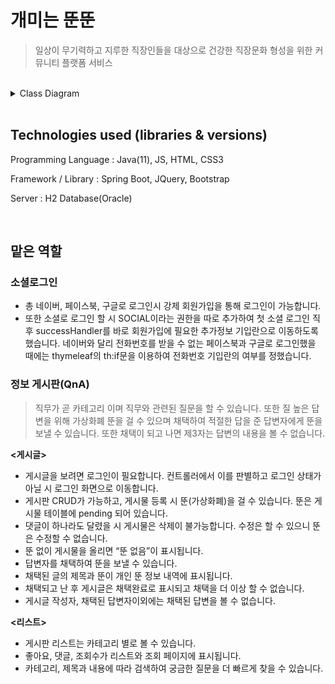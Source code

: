 # 개미는 뚠뚠


> 일상이 무기력하고 지루한 직장인들을 대상으로 건강한 직장문화 형성을 위한 커뮤니티 플랫폼 서비스 

<br>



<details>
<summary>Class Diagram</summary>
<div markdown="1">       
</div>
</details>


<br>

## Technologies used (libraries & versions)
Programming Language : Java(11), JS, HTML, CSS3

Framework / Library : Spring Boot, JQuery, Bootstrap

Server : H2 Database(Oracle)

<br>

## 맡은 역할 
### 소셜로그인
- 총 네이버, 페이스북, 구글로 로그인시 강제 회원가입을 통해 로그인이 가능합니다.
- 또한 소셜로 로그인 할 시 SOCIAL이라는 권한을 따로 추가하여 첫 소셜 로그인 직후 successHandler를 바로 회원가입에 필요한 추가정보 기입란으로 이동하도록 했습니다. 네이버와 달리 전화번호를 받을 수 없는 페이스북과 구글로 로그인했을 때에는 thymeleaf의 th:if문을 이용하여 전화번호 기입란의 여부를 정했습니다. 

### 정보 게시판(QnA)
> 직무가 곧 카테고리 이며 직무와 관련된 질문을 할 수 있습니다. 또한 질 높은 답변을 위해 가상화폐 뚠을 걸 수 있으며 채택하여 적절한 답을 준 답변자에게 뚠을 보낼 수 있습니다. 또한 채택이 되고 나면 제3자는 답변의 내용을 볼 수 없습니다. 

**<게시글>**
- 게시글을 보려면 로그인이 필요합니다. 컨트롤러에서 이를 판별하고 로그인 상태가 아닐 시 로그인 화면으로 이동합니다.
- 게시판 CRUD가 가능하고, 게시물 등록 시 뚠(가상화폐)을 걸 수 있습니다. 뚠은 게시물 테이블에 pending 되어 있습니다.
- 댓글이 하나라도 달렸을 시 게시물은 삭제이 불가능합니다. 수정은 할 수 있으니 뚠은 수정할 수 없습니다.
- 뚠 없이 게시물을 올리면 “뚠 없음”이 표시됩니다.
- 답변자를 채택하여 뚠을 보낼 수 있습니다. 
- 채택된 글의 제목과 뚠이 개인 뚠 정보 내역에 표시됩니다.
- 채택되고 난 후 게시글은 채택완료로 표시되고 채택을 더 이상 할 수 없습니다.
- 게시글 작성자, 채택된 답변자이외에는 채택된 답변을 볼 수 없습니다. 

**<리스트>**
- 게시판 리스트는 카테고리 별로 볼 수 있습니다. 
- 좋아요, 댓글, 조회수가 리스트와 조회 페이지에 표시됩니다.
- 카테고리, 제목과 내용에 따라 검색하여 궁금한 질문을 더 빠르게 찾을 수 있습니다. 



​
